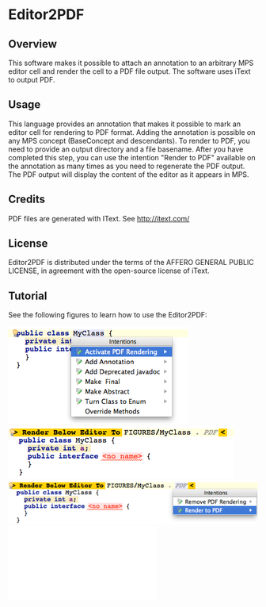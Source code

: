 Editor2PDF
==========

Overview
--------
This software makes it possible to attach an annotation to an arbitrary MPS editor cell and render the cell to a PDF file output. The software uses iText to output PDF.

Usage
-----
This language provides an annotation that makes it possible to mark an editor cell for rendering to PDF format. Adding the annotation is possible on any MPS concept (BaseConcept and descendants). To render to PDF, you need to provide an output directory and a file basename. After you have completed this step, you can use the intention "Render to PDF" available on the annotation as many times as you need to regenerate the PDF output. The PDF output will display the content of the editor as it appears in MPS.

Credits
-------
PDF files are generated with IText. See http://itext.com/

License
-------
Editor2PDF is distributed under the terms of the AFFERO GENERAL PUBLIC LICENSE, in agreement with the open-source license of iText.

Tutorial
--------

See the following figures to learn how to use the Editor2PDF:

![Step 0](figures/Tutorial0.png)
![Step 1](figures/Tutorial1.png)
![Step 2](figures/Tutorial2.png)
![Result](figures/MyClass.pdf)


